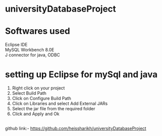 # universityDatabaseProject

Softwares used
=====================
Eclipse IDE<br/>
MySQL Workbench 8.0E <br/>
J connector for java, ODBC <br/>


setting up Eclipse for mySql and java
=====================================
1. Right click on your project<br/>
2. Select Build Path<br/>
3. Click on Configure Build Path<br/>
4. Click on Libraries and select Add External JARs<br/>
5. Select the jar file from the required folder<br/>
6. Click and Apply and Ok<br/><br/>

github link:- https://github.com/heissharikh/universityDatabaseProject